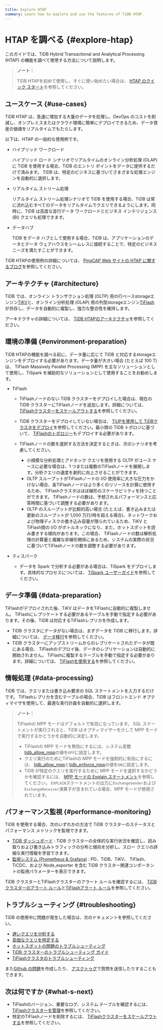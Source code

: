```yaml
---
title: Explore HTAP
summary: Learn how to explore and use the features of TiDB HTAP.
---
```


# HTAP を調べる {#explore-htap}

このガイドでは、TiDB Hybrid Transactional and Analytical Processing (HTAP) の機能を調べて使用する方法について説明します。

> **ノート：**
>
> TiDB HTAPを初めて使用し、すぐに使い始めたい場合は、 [HTAP のクイック スタート](/quick-start-with-htap.md)を参照してください。

## ユースケース {#use-cases}

TiDB HTAP は、急速に増加する大量のデータを処理し、DevOps のコストを削減し、オンプレミスまたはクラウド環境に簡単にデプロイできるため、データ資産の価値をリアルタイムでもたらします。

以下は、HTAP の一般的な使用例です。

-   ハイブリッド ワークロード

    ハイブリッド ロード シナリオでリアルタイムのオンライン分析処理 (OLAP) に TiDB を使用する場合、TiDB のエントリ ポイントをデータに提供するだけで済みます。 TiDB は、特定のビジネスに基づいてさまざまな処理エンジンを自動的に選択します。

-   リアルタイム ストリーム処理

    リアルタイム ストリーム処理シナリオで TiDB を使用する場合、TiDB は常に流れ込むすべてのデータをリアルタイムでクエリできるようにします。同時に、TiDB は高度な並行データ ワークロードとビジネス インテリジェンス (BI) クエリも処理できます。

-   データハブ

    TiDB をデータ ハブとして使用する場合、TiDB は、アプリケーションのデータとデータ ウェアハウスをシームレスに接続することで、特定のビジネス ニーズを満たすことができます。

TiDB HTAPの使用例の詳細については、 [PingCAP Web サイトの HTAP に関するブログ](https://en.pingcap.com/blog/?tag=htap)を参照してください。

## アーキテクチャ {#architecture}

TiDB では、オンライン トランザクション処理 (OLTP) 用の行ベースstorageエンジン[TiKV](/tikv-overview.md)と、オンライン分析処理 (OLAP) 用の列型storageエンジン[TiFlash](/tiflash/tiflash-overview.md)が共存し、データを自動的に複製し、強力な整合性を維持します。

アーキテクチャの詳細については、 [TiDB HTAPのアーキテクチャ](/tiflash/tiflash-overview.md#architecture)を参照してください。

## 環境の準備 {#environment-preparation}

TiDB HTAPの機能を調べる前に、データ量に応じて TiDB と対応するstorageエンジンをデプロイする必要があります。データ量が大きい場合 (たとえば 100 T) は、 TiFlash Massively Parallel Processing (MPP) を主なソリューションとして使用し、TiSpark を補助的なソリューションとして使用することをお勧めします。

-   TiFlash

    -   TiFlashノードのない TiDB クラスターをデプロイした場合は、現在の TiDB クラスターにTiFlashノードを追加します。詳細については、 [TiFlashクラスターをスケールアウトする](/scale-tidb-using-tiup.md#scale-out-a-tiflash-cluster)を参照してください。
    -   TiDB クラスターをデプロイしていない場合は、 [TiUPを使用して TiDBクラスタをデプロイ](/production-deployment-using-tiup.md)を参照してください。最小限の TiDB トポロジに基づいて、 [TiFlashのトポロジー](/tiflash-deployment-topology.md)もデプロイする必要があります。
    -   TiFlashノードの数を選択する方法を決定するときは、次のシナリオを考慮してください。

        -   小規模な分析処理とアドホック クエリを使用する OLTP がユース ケースに必要な場合は、1 つまたは複数のTiFlashノードを展開します。分析クエリの速度を劇的に向上させることができます。
        -   OLTP スループットがTiFlashノードの I/O 使用率に大きな圧力をかけない場合、各TiFlashノードはより多くのリソースを計算に使用するため、 TiFlashクラスタはほぼ線形のスケーラビリティを持つことができます。 TiFlashノードの数は、予想されるパフォーマンスと応答時間に基づいて調整する必要があります。
        -   OLTP のスループットが比較的高い場合 (たとえば、書き込みまたは更新のスループットが 1,000 万行/時を超える場合)、ネットワークおよび物理ディスクの書き込み容量が限られているため、TiKV とTiFlash間の I/O がボトルネックになり、また、ホットスポットを読み書きする傾向があります。この場合、 TiFlashノードの数は解析処理の計算量と複雑な非線形関係にあるため、システムの実際の状況に基づいてTiFlashノードの数を調整する必要があります。

-   ティスパーク

    -   データを Spark で分析する必要がある場合は、TiSpark をデプロイします。具体的なプロセスについては、 [TiSpark ユーザーガイド](/tispark-overview.md)を参照してください。

<!--    - Real-time stream processing
  - If you want to build an efficient and easy-to-use real-time data warehouse with TiDB and Flink, you are welcome to participate in Apache Flink x TiDB meetups.-->

## データ準備 {#data-preparation}

TiFlashがデプロイされた後、TiKV はデータをTiFlashに自動的に複製しません。 TiFlashにレプリケートする必要があるテーブルを手動で指定する必要があります。その後、TiDB は対応するTiFlashレプリカを作成します。

-   TiDB クラスタにデータがない場合は、まずデータを TiDB に移行します。詳細については、 [データ移行](/migration-overview.md)を参照してください。
-   TiDB クラスターにアップストリームからのレプリケートされたデータが既にある場合、 TiFlashのデプロイ後、データのレプリケーションは自動的に開始されません。 TiFlashに複製するテーブルを手動で指定する必要があります。詳細については、 [TiFlashを使用する](/tiflash/tiflash-overview.md#use-tiflash)を参照してください。

## 情報処理 {#data-processing}

TiDB では、クエリまたは書き込み要求の SQL ステートメントを入力するだけです。 TiFlashレプリカを含むテーブルの場合、TiDB はフロントエンド オプティマイザを使用して、最適な実行計画を自動的に選択します。

> **ノート：**
>
> TiFlashの MPP モードはデフォルトで有効になっています。 SQL ステートメントが実行されると、TiDB はオプティマイザーを介して MPP モードで実行するかどうかを自動的に決定します。
>
> -   TiFlashの MPP モードを無効にするには、システム変数[tidb_allow_mpp](/system-variables.md#tidb_allow_mpp-new-in-v50)の値を`OFF`に設定します。
> -   クエリ実行のためにTiFlashの MPP モードを強制的に有効にするには、 [tidb_allow_mpp](/system-variables.md#tidb_allow_mpp-new-in-v50)と[tidb_enforce_mpp](/system-variables.md#tidb_enforce_mpp-new-in-v51)の値を`ON`に設定します。
> -   TiDB が特定のクエリを実行するために MPP モードを選択するかどうかを確認するには、 [MPP モードの Explain ステートメント](/explain-mpp.md#explain-statements-in-the-mpp-mode)を参照してください。 `EXPLAIN`ステートメントの出力に`ExchangeSender`および`ExchangeReceiver`演算子が含まれている場合、MPP モードが使用されています。

## パフォーマンス監視 {#performance-monitoring}

TiDB を使用する場合、次のいずれかの方法で TiDB クラスターのステータスとパフォーマンス メトリックを監視できます。

-   [TiDB ダッシュボード](/dashboard/dashboard-intro.md) : TiDB クラスターの全体的な実行状況を確認し、読み取りおよび書き込みトラフィックの分布と傾向を分析し、スロー クエリの詳細な実行情報を学習できます。
-   [監視システム (Prometheus &amp; Grafana)](/grafana-overview-dashboard.md) : PD、TiDB、TiKV、 TiFlash、TiCDC、および Node_exporter を含む TiDB クラスター関連コンポーネントの監視パラメーターを表示できます。

TiDB クラスターとTiFlashクラスターのアラート ルールを確認するには、 [TiDB クラスターのアラート ルール](/alert-rules.md)と[TiFlashアラート ルール](/tiflash/tiflash-alert-rules.md)を参照してください。

## トラブルシューティング {#troubleshooting}

TiDB の使用中に問題が発生した場合は、次のドキュメントを参照してください。

-   [遅いクエリを分析する](/analyze-slow-queries.md)
-   [高価なクエリを特定する](/identify-expensive-queries.md)
-   [ホットスポットの問題のトラブルシューティング](/troubleshoot-hot-spot-issues.md)
-   [TiDB クラスターのトラブルシューティング ガイド](/troubleshoot-tidb-cluster.md)
-   [TiFlashクラスタのトラブルシューティング](/tiflash/troubleshoot-tiflash.md)

また[Github の問題](https://github.com/pingcap/tiflash/issues)を作成したり、 [アスクトゥグ](https://asktug.com/)で質問を送信したりすることもできます。

## 次は何ですか {#what-s-next}

-   TiFlashのバージョン、重要なログ、システム テーブルを確認するには、 [TiFlashクラスターを管理](/tiflash/maintain-tiflash.md)を参照してください。
-   特定のTiFlashノードを削除するには、 [TiFlashクラスターをスケールアウトする](/scale-tidb-using-tiup.md#scale-out-a-tiflash-cluster)を参照してください。
